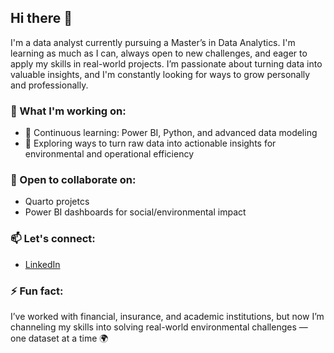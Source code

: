 ## Hi there 👋



I'm a data analyst currently pursuing a Master’s in Data Analytics. I'm learning as much as I can, always open to new challenges, and eager to apply my skills in real-world projects. I’m passionate about turning data into valuable insights, and I'm constantly looking for ways to grow personally and professionally.

### 🌊 What I'm working on:
- 🧠 Continuous learning: Power BI, Python, and advanced data modeling
- 🧪 Exploring ways to turn raw data into actionable insights for environmental and operational efficiency

### 🤝 Open to collaborate on:
- Quarto projetcs
- Power BI dashboards for social/environmental impact

### 📫 Let's connect:
- [LinkedIn](https://www.linkedin.com/in/brandonth/)


### ⚡ Fun fact:
I’ve worked with financial, insurance, and academic institutions, but now I’m channeling my skills into solving real-world environmental challenges — one dataset at a time 🌍


